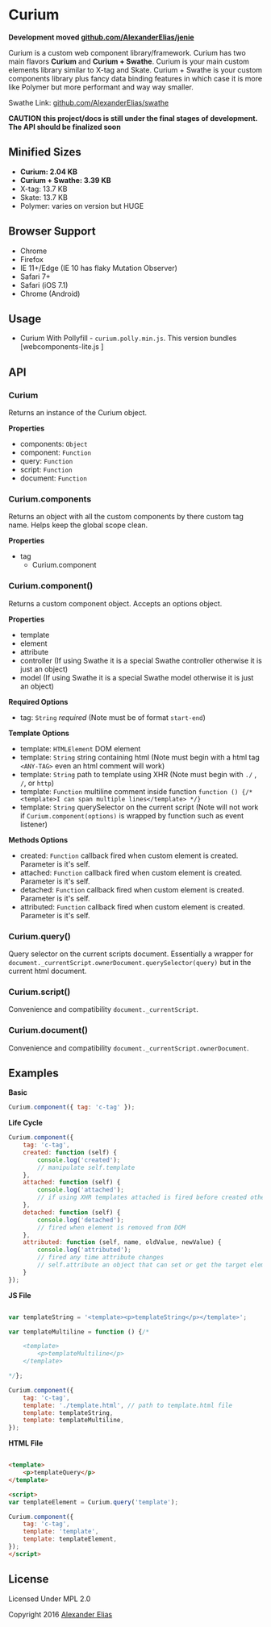 # Curium #

**Development moved [github.com/AlexanderElias/jenie](https://github.com/AlexanderElias/jenie)**

Curium is a custom web component library/framework. Curium has two main flavors **Curium** and **Curium + Swathe**. Curium is your main custom elements library similar to X-tag and Skate. Curium + Swathe is your custom components library plus fancy data binding features in which case it is more like Polymer but more performant and way way smaller.

Swathe Link: [github.com/AlexanderElias/swathe](https://github.com/AlexanderElias/swathe)


**CAUTION this project/docs is still under the final stages of development. The API should be finalized soon**


## Minified Sizes ##
- **Curium: 2.04 KB**
- **Curium + Swathe: 3.39 KB**
- X-tag: 13.7 KB
- Skate: 13.7 KB
- Polymer: varies on version but HUGE


## Browser Support ##
- Chrome
- Firefox
- IE 11+/Edge (IE 10 has flaky Mutation Observer)
- Safari 7+
- Safari (iOS 7.1)
- Chrome (Android)


## Usage ##
- Curium With Pollyfill - `curium.polly.min.js`. This version bundles [webcomponents-lite.js ]


## API ##

### Curium ###
Returns an instance of the Curium object.

**Properties**
- components: `Object`
- component: `Function`
- query: `Function`
- script: `Function`
- document: `Function`

### Curium.components ###
Returns an object with all the custom components by there custom tag name. Helps keep the global scope clean.

**Properties**
- tag
	- Curium.component


### Curium.component() ###
Returns a custom component object. Accepts an options object.

**Properties**
- template
- element
- attribute
- controller (If using Swathe it is a special Swathe controller otherwise it is just an object)
- model (If using Swathe it is a special Swathe model otherwise it is just an object)

**Required Options**
- tag: `String` *required* (Note must be of format `start-end`)

**Template Options**
- template: `HTMLElement` DOM element
- template: `String` string containing html (Note must begin with a html tag `<ANY-TAG>` even an html comment will work)
- template: `String` path to template using XHR (Note must begin with `./` , `/`, or `http`)
- template: `Function` multiline comment inside function `function () {/* <template>I can span multiple lines</template> */}`
- template: `String` querySelector on the current script (Note will not work if `Curium.component(options)` is wrapped by function such as event listener)

**Methods Options**
- created: `Function` callback fired when custom element is created. Parameter is it's self.
- attached: `Function` callback fired when custom element is created. Parameter is it's self.
- detached: `Function` callback fired when custom element is created. Parameter is it's self.
- attributed: `Function` callback fired when custom element is created. Parameter is it's self.


### Curium.query() ###
Query selector on the current scripts document. Essentially a wrapper for `document._currentScript.ownerDocument.querySelector(query)` but in the current html document.


### Curium.script() ###
Convenience and compatibility `document._currentScript`.


### Curium.document() ###
Convenience and compatibility `document._currentScript.ownerDocument`.


## Examples ##

**Basic**
```JavaScript
Curium.component({ tag: 'c-tag' });
```

**Life Cycle**
```JavaScript
Curium.component({
	tag: 'c-tag',
	created: function (self) {
		console.log('created');
		// manipulate self.template
	},
	attached: function (self) {
		console.log('attached');
		// if using XHR templates attached is fired before created other wise it is fired after created
	},
	detached: function (self) {
		console.log('detached');
		// fired when element is removed from DOM
	},
	attributed: function (self, name, oldValue, newValue) {
		console.log('attributed');
		// fired any time attribute changes
		// self.attribute an object that can set or get the target elements attributes
	}
});
```

**JS File**
```JavaScript

var templateString = '<template><p>templateString</p></template>';

var templateMultiline = function () {/*

	<template>
		<p>templateMultiline</p>
	</template>

*/};

Curium.component({
	tag: 'c-tag',
	template: './template.html', // path to template.html file
	template: templateString,
	template: templateMultiline,
});
```


**HTML File**
```HTML

<template>
	<p>templateQuery</p>
</template>

<script>
var templateElement = Curium.query('template');

Curium.component({
	tag: 'c-tag',
	template: 'template',
	template: templateElement,
});
</script>
```

## License ##
Licensed Under MPL 2.0

Copyright 2016 [Alexander Elias](https://github.com/AlexanderElias/)
